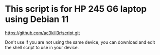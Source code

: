 # This script is for HP 245 G6 laptop using Debian 11
https://github.com/ac3kill3r/script.git

Don't use if you are not using the same device, you can download and edit the shell script to use in your device.
